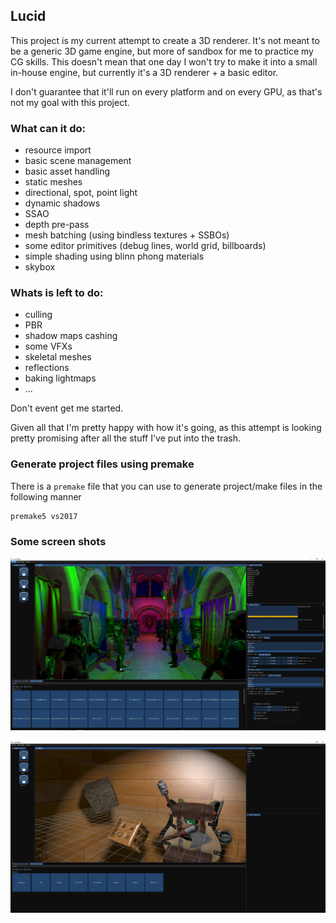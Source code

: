 ## Lucid
This project is my current attempt to create a 3D renderer. It's not meant to be a generic 3D game engine, but more of sandbox for me to practice my CG skills.
This doesn't mean that one day I won't try to make it into a small in-house engine, but currently it's a 3D renderer + a basic editor.


I don't guarantee that it'll run on every platform and on every GPU, as that's not my goal with this project.



### What can it do:
- resource import
- basic scene management
- basic asset handling
- static meshes
- directional, spot, point light
- dynamic shadows
- SSAO
- depth pre-pass
- mesh batching (using bindless textures + SSBOs)
- some editor primitives (debug lines, world grid, billboards)
- simple shading using blinn phong materials
- skybox

### Whats is left to do:
- culling
- PBR
- shadow maps cashing
- some VFXs
- skeletal meshes
- reflections
- baking lightmaps
- ...
  
Don't event get me started.

Given all that I'm pretty happy with how it's going, as this attempt is looking pretty promising after all the stuff I've put into the trash.



### Generate project files using premake

There is a `premake` file that you can use to generate project/make files in the following manner 
```
premake5 vs2017
```

### Some screen shots

![Sponza](./demo/demo-1.JPG)

![Gigacube](./demo/demo-2.JPG)
